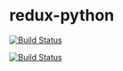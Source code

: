 # redux-python

[![Build Status](https://travis-ci.org/xdusongwei/redux-python.svg?branch=master)](https://travis-ci.org/xdusongwei/redux-python)

[![Build Status](https://travis-ci.org/xdusongwei/redux-python.svg?branch=dev)](https://travis-ci.org/xdusongwei/redux-python)
